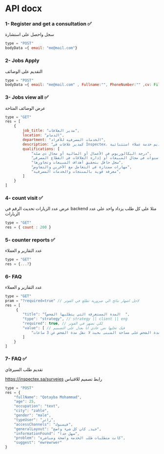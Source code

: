 
# API docx

### 1- Register and get a consultation ✅
سجل واحصل على استشارة
```js
type = "POST" 
bodyData ={ email: "me@mail.com"} 
```


### 2- Jobs Apply 
التقديم على الوضائف 
```js
type = "POST" 
bodyData ={ email: "me@mail.com" , Fullname:"", PhoneNumber:"" ,cv: File } 
```
  
### 3- Jobs view all ✅
  عرض الوضائف المتاحة
```js
type = "GET" 
res = [
    {
        job_title: "مدير العلاقات",
        location: "الدمام",
        department: "الخدمات المصرفية للأفراد",
        description: "كمدير علاقات في Inspectex، ستكون مسؤولاً عن تطوير العلاقات مع عملائنا الكرام والحفاظ عليها. ستحدد احتياجاتهم المالية بشكل استباقي وتقدم حلولًا مخصصة لمساعدتهم على تحقيق أهدافهم. نحن نبحث عن أفراد يتمتعون بمهارات اتصال ممتازة وفطنة مبيعات قوية وشغف لتقديم خدمة عملاء استثنائية.",
        qualifications: [
            "درجة البكالوريوس في الأعمال أو المالية أو مجال ذي صلة",
            "خبرة لا تقل عن 3 سنوات في مجال المبيعات أو إدارة العلاقات في القطاع المصرفي",
            "سجل حافل بتحقيق أهداف المبيعات وتجاوزها",
            "مهارات ممتازة في التعامل مع الآخرين والتفاوض",
            "معرفة قوية بالمنتجات والخدمات المصرفية",
        ]
    }
]
``` 

### 4- count visit ✅
عرض عدد الزيارات 
تحديث الرقم في backend 
مثلا على كل طلب يزداد واحد على عدد الزيارات
```js
type = "GET" 
res = { count : 200 }
```

### 5- counter reports  ✅
عدد التقارير و العملاء
```js
type = "GET" 
res = {...?}
```

### 6- FAQ 
عدد التقارير و العملاء
```js
type = "GET" 
pram = "?required=true" // لاجل اضهار نتائج الي ضرورية تطلع في الفوتر
res = [
     {
        "title": "المدة المستغرقة التي يتطلبها الفحص؟  ",
        "type": "strategy", // strategy || client || eng
        "required": true, // لكي تضهر في الفوتر 
        "value": [ // فيك تخليها نص عادي انا بعدل على التصميم
            "تعتمد مدة الفحص على مساحة المبنى بحيث لا تقل مدة الفحص عن 3 ساعات."
        ]
    }
]
```

### 7- FAQ  ✅

تقديم طلب السيرفاي

https://inspectex.sa/surveies رابط تصميم للاقتباس
```js
type = "POST" 
res = {
    "fullName": "Qotayba Mohammad",
    "age": 25,
    "occupation": "text",
    "city": "zahle",
    "gender": "male",
    "typeUser": "زائر",
    "accessChannels": "فيسبوك",
    "generalLayout": "جيد, كان كل شيء واضح",
    "informationFound": "سهل جدا",
    "problem": "كانت متطلبات طلب الخدمة واضحة ومباشرة",
    "suggest": "ewrewrwer"
}
```